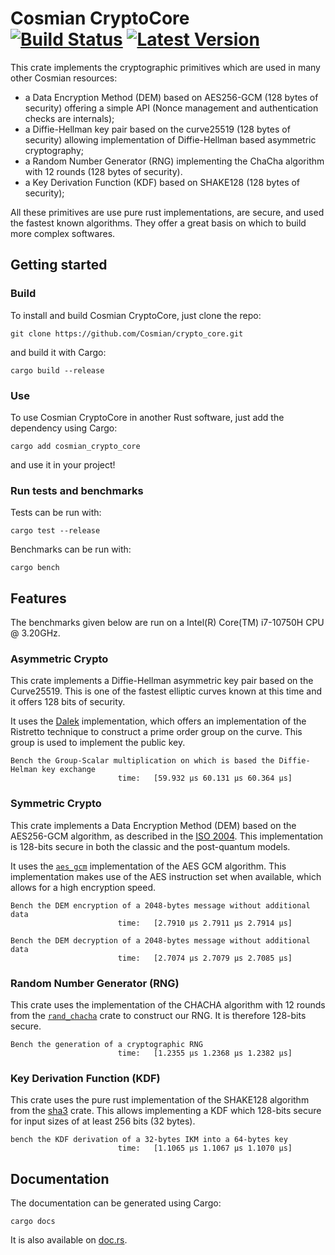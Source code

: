 # Cosmian CryptoCore &emsp; [![Build Status]][actions] [![Latest Version]][crates.io]


[Build Status]: https://img.shields.io/github/workflow/status/Cosmian/crypto_core/CI%20checks/main
[actions]: https://github.com/Cosmian/crypto_core/actions?query=branch%3Amain
[Latest Version]: https://img.shields.io/crates/v/cosmian_crypto_core.svg
[crates.io]: https://crates.io/crates/cosmian_crypto_core

This crate implements the cryptographic primitives which are used in many other
Cosmian resources:

- a Data Encryption Method (DEM) based on AES256-GCM (128 bytes of security)
  offering a simple API (Nonce management and authentication checks are internals);
- a Diffie-Hellman key pair based on the curve25519 (128 bytes of security)
  allowing implementation of Diffie-Hellman based asymmetric cryptography;
- a Random Number Generator (RNG) implementing the ChaCha algorithm with 12
  rounds (128 bytes of security).
- a Key Derivation Function (KDF) based on SHAKE128 (128 bytes of security);

All these primitives are use pure rust implementations, are secure, and used
the fastest known algorithms. They offer a great basis on which to build more
complex softwares.

## Getting started

### Build

To install and build Cosmian CryptoCore, just clone the repo:
```
git clone https://github.com/Cosmian/crypto_core.git
```
and build it with Cargo:
```
cargo build --release
```

### Use

To use Cosmian CryptoCore in another Rust software, just add the dependency
using Cargo:
```
cargo add cosmian_crypto_core
```
and use it in your project!

### Run tests and benchmarks

Tests can be run with:
```
cargo test --release
```

Benchmarks can be run with:
```
cargo bench
```

## Features

The benchmarks given below are run on a Intel(R) Core(TM) i7-10750H CPU @ 3.20GHz.

### Asymmetric Crypto

This crate implements a Diffie-Hellman asymmetric key pair based on the
Curve25519. This is one of the fastest elliptic curves known at this time and
it offers 128 bits of security.

It uses the [Dalek](https://github.com/dalek-cryptography/curve25519-dalek)
implementation, which offers an implementation of the Ristretto technique to
construct a prime order group on the curve. This group is used to implement
the public key.

```
Bench the Group-Scalar multiplication on which is based the Diffie-Helman key exchange
                        time:   [59.932 µs 60.131 µs 60.364 µs]
```

### Symmetric Crypto

This crate implements a Data Encryption Method (DEM) based on the AES256-GCM
algorithm, as described in the [ISO 2004](https://www.shoup.net/iso/std6.pdf).
This implementation is 128-bits secure in both the classic and the post-quantum
models.

It uses the [`aes_gcm`](https://docs.rs/aes-gcm/latest/aes_gcm/index.html)
implementation of the AES GCM algorithm. This implementation makes use of the
AES instruction set when available, which allows for a high encryption speed.

```
Bench the DEM encryption of a 2048-bytes message without additional data
                        time:   [2.7910 µs 2.7911 µs 2.7914 µs]

Bench the DEM decryption of a 2048-bytes message without additional data
                        time:   [2.7074 µs 2.7079 µs 2.7085 µs]
```

### Random Number Generator (RNG)

This crate uses the implementation of the CHACHA algorithm with 12 rounds from
the [`rand_chacha`](https://rust-random.github.io/rand/rand_chacha/index.html)
crate to construct our RNG. It is therefore 128-bits secure.

```
Bench the generation of a cryptographic RNG
                        time:   [1.2355 µs 1.2368 µs 1.2382 µs]
```

### Key Derivation Function (KDF)

This crate uses the pure rust implementation of the SHAKE128 algorithm from the
[sha3](https://docs.rs/sha3/latest/sha3) crate. This allows implementing a KDF
which 128-bits secure for input sizes of at least 256 bits (32 bytes).

```
bench the KDF derivation of a 32-bytes IKM into a 64-bytes key
                        time:   [1.1065 µs 1.1067 µs 1.1070 µs]
```

## Documentation

The documentation can be generated using Cargo:
```
cargo docs
```

It is also available on
[doc.rs](https://docs.rs/cosmian_crypto_core/latest/cosmian_crypto_core/).

